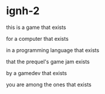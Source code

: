 # ignh-2

this is a game that exists

for a computer that exists

in a programming language that exists

that the prequel's game jam exists

by a gamedev that exists

you are among the ones that exists
